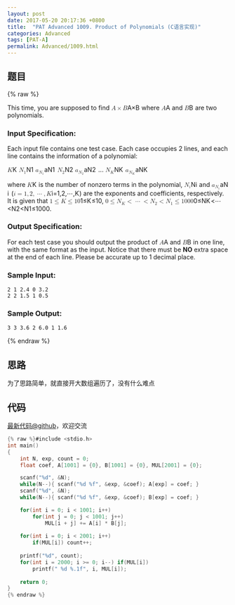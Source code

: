 ```yaml
---
layout: post
date: 2017-05-20 20:17:36 +0800
title:  "PAT Advanced 1009. Product of Polynomials (C语言实现)"
categories: Advanced
tags: [PAT-A]
permalink: Advanced/1009.html
---
```


## 题目

{% raw %}<div class="ques-view"><p>This time, you are supposed to find <span class="katex"><span class="katex-mathml"><math><mrow><mi>A</mi><mo>×</mo><mi>B</mi></mrow>A\times B</math></span><span aria-hidden="true" class="katex-html"><span class="strut" style="height:0.68333em;"></span><span class="strut bottom" style="height:0.76666em;vertical-align:-0.08333em;"></span><span class="base textstyle uncramped"><span class="mord mathit">A</span><span class="mbin">×</span><span class="mord mathit" style="margin-right:0.05017em;">B</span></span></span></span> where <span class="katex"><span class="katex-mathml"><math><mrow><mi>A</mi></mrow>A</math></span><span aria-hidden="true" class="katex-html"><span class="strut" style="height:0.68333em;"></span><span class="strut bottom" style="height:0.68333em;vertical-align:0em;"></span><span class="base textstyle uncramped"><span class="mord mathit">A</span></span></span></span> and <span class="katex"><span class="katex-mathml"><math><mrow><mi>B</mi></mrow>B</math></span><span aria-hidden="true" class="katex-html"><span class="strut" style="height:0.68333em;"></span><span class="strut bottom" style="height:0.68333em;vertical-align:0em;"></span><span class="base textstyle uncramped"><span class="mord mathit" style="margin-right:0.05017em;">B</span></span></span></span> are two polynomials.</p>
<h3 id="input-specification-">Input Specification:</h3>
<p>Each input file contains one test case. Each case occupies 2 lines, and each line contains the information of a polynomial:</p>
<p><span class="katex"><span class="katex-mathml"><math><mrow><mi>K</mi></mrow>K</math></span><span aria-hidden="true" class="katex-html"><span class="strut" style="height:0.68333em;"></span><span class="strut bottom" style="height:0.68333em;vertical-align:0em;"></span><span class="base textstyle uncramped"><span class="mord mathit" style="margin-right:0.07153em;">K</span></span></span></span> <span class="katex"><span class="katex-mathml"><math><mrow><msub><mi>N</mi><mn>1</mn></msub></mrow>N_1</math></span><span aria-hidden="true" class="katex-html"><span class="strut" style="height:0.68333em;"></span><span class="strut bottom" style="height:0.83333em;vertical-align:-0.15em;"></span><span class="base textstyle uncramped"><span class="mord"><span class="mord mathit" style="margin-right:0.10903em;">N</span><span class="msupsub"><span class="vlist"><span style="top:0.15em;margin-right:0.05em;margin-left:-0.10903em;"><span class="fontsize-ensurer reset-size5 size5"><span style="font-size:0em;">​</span></span><span class="reset-textstyle scriptstyle cramped mtight"><span class="mord mathrm mtight">1</span></span></span><span class="baseline-fix"><span class="fontsize-ensurer reset-size5 size5"><span style="font-size:0em;">​</span></span>​</span></span></span></span></span></span></span> <span class="katex"><span class="katex-mathml"><math><mrow><msub><mi>a</mi><mrow><msub><mi>N</mi><mn>1</mn></msub></mrow></msub></mrow>a_{N_1}</math></span><span aria-hidden="true" class="katex-html"><span class="strut" style="height:0.43056em;"></span><span class="strut bottom" style="height:0.68066em;vertical-align:-0.2501em;"></span><span class="base textstyle uncramped"><span class="mord"><span class="mord mathit">a</span><span class="msupsub"><span class="vlist"><span style="top:0.15000000000000002em;margin-right:0.05em;margin-left:0em;"><span class="fontsize-ensurer reset-size5 size5"><span style="font-size:0em;">​</span></span><span class="reset-textstyle scriptstyle cramped mtight"><span class="mord scriptstyle cramped mtight"><span class="mord mtight"><span class="mord mathit mtight" style="margin-right:0.10903em;">N</span><span class="msupsub"><span class="vlist"><span style="top:0.143em;margin-right:0.07142857142857144em;margin-left:-0.10903em;"><span class="fontsize-ensurer reset-size5 size5"><span style="font-size:0em;">​</span></span><span class="reset-scriptstyle scriptscriptstyle cramped mtight"><span class="mord mathrm mtight">1</span></span></span><span class="baseline-fix"><span class="fontsize-ensurer reset-size5 size5"><span style="font-size:0em;">​</span></span>​</span></span></span></span></span></span></span><span class="baseline-fix"><span class="fontsize-ensurer reset-size5 size5"><span style="font-size:0em;">​</span></span>​</span></span></span></span></span></span></span> <span class="katex"><span class="katex-mathml"><math><mrow><msub><mi>N</mi><mn>2</mn></msub></mrow>N_2</math></span><span aria-hidden="true" class="katex-html"><span class="strut" style="height:0.68333em;"></span><span class="strut bottom" style="height:0.83333em;vertical-align:-0.15em;"></span><span class="base textstyle uncramped"><span class="mord"><span class="mord mathit" style="margin-right:0.10903em;">N</span><span class="msupsub"><span class="vlist"><span style="top:0.15em;margin-right:0.05em;margin-left:-0.10903em;"><span class="fontsize-ensurer reset-size5 size5"><span style="font-size:0em;">​</span></span><span class="reset-textstyle scriptstyle cramped mtight"><span class="mord mathrm mtight">2</span></span></span><span class="baseline-fix"><span class="fontsize-ensurer reset-size5 size5"><span style="font-size:0em;">​</span></span>​</span></span></span></span></span></span></span> <span class="katex"><span class="katex-mathml"><math><mrow><msub><mi>a</mi><mrow><msub><mi>N</mi><mn>2</mn></msub></mrow></msub></mrow>a_{N_2}</math></span><span aria-hidden="true" class="katex-html"><span class="strut" style="height:0.43056em;"></span><span class="strut bottom" style="height:0.68066em;vertical-align:-0.2501em;"></span><span class="base textstyle uncramped"><span class="mord"><span class="mord mathit">a</span><span class="msupsub"><span class="vlist"><span style="top:0.15000000000000002em;margin-right:0.05em;margin-left:0em;"><span class="fontsize-ensurer reset-size5 size5"><span style="font-size:0em;">​</span></span><span class="reset-textstyle scriptstyle cramped mtight"><span class="mord scriptstyle cramped mtight"><span class="mord mtight"><span class="mord mathit mtight" style="margin-right:0.10903em;">N</span><span class="msupsub"><span class="vlist"><span style="top:0.143em;margin-right:0.07142857142857144em;margin-left:-0.10903em;"><span class="fontsize-ensurer reset-size5 size5"><span style="font-size:0em;">​</span></span><span class="reset-scriptstyle scriptscriptstyle cramped mtight"><span class="mord mathrm mtight">2</span></span></span><span class="baseline-fix"><span class="fontsize-ensurer reset-size5 size5"><span style="font-size:0em;">​</span></span>​</span></span></span></span></span></span></span><span class="baseline-fix"><span class="fontsize-ensurer reset-size5 size5"><span style="font-size:0em;">​</span></span>​</span></span></span></span></span></span></span> ... <span class="katex"><span class="katex-mathml"><math><mrow><msub><mi>N</mi><mi>K</mi></msub></mrow>N_K</math></span><span aria-hidden="true" class="katex-html"><span class="strut" style="height:0.68333em;"></span><span class="strut bottom" style="height:0.83333em;vertical-align:-0.15em;"></span><span class="base textstyle uncramped"><span class="mord"><span class="mord mathit" style="margin-right:0.10903em;">N</span><span class="msupsub"><span class="vlist"><span style="top:0.15em;margin-right:0.05em;margin-left:-0.10903em;"><span class="fontsize-ensurer reset-size5 size5"><span style="font-size:0em;">​</span></span><span class="reset-textstyle scriptstyle cramped mtight"><span class="mord mathit mtight" style="margin-right:0.07153em;">K</span></span></span><span class="baseline-fix"><span class="fontsize-ensurer reset-size5 size5"><span style="font-size:0em;">​</span></span>​</span></span></span></span></span></span></span> <span class="katex"><span class="katex-mathml"><math><mrow><msub><mi>a</mi><mrow><msub><mi>N</mi><mi>K</mi></msub></mrow></msub></mrow>a_{N_K}</math></span><span aria-hidden="true" class="katex-html"><span class="strut" style="height:0.43056em;"></span><span class="strut bottom" style="height:0.680865em;vertical-align:-0.250305em;"></span><span class="base textstyle uncramped"><span class="mord"><span class="mord mathit">a</span><span class="msupsub"><span class="vlist"><span style="top:0.15em;margin-right:0.05em;margin-left:0em;"><span class="fontsize-ensurer reset-size5 size5"><span style="font-size:0em;">​</span></span><span class="reset-textstyle scriptstyle cramped mtight"><span class="mord scriptstyle cramped mtight"><span class="mord mtight"><span class="mord mathit mtight" style="margin-right:0.10903em;">N</span><span class="msupsub"><span class="vlist"><span style="top:0.14329285714285717em;margin-right:0.07142857142857144em;margin-left:-0.10903em;"><span class="fontsize-ensurer reset-size5 size5"><span style="font-size:0em;">​</span></span><span class="reset-scriptstyle scriptscriptstyle cramped mtight"><span class="mord mathit mtight" style="margin-right:0.07153em;">K</span></span></span><span class="baseline-fix"><span class="fontsize-ensurer reset-size5 size5"><span style="font-size:0em;">​</span></span>​</span></span></span></span></span></span></span><span class="baseline-fix"><span class="fontsize-ensurer reset-size5 size5"><span style="font-size:0em;">​</span></span>​</span></span></span></span></span></span></span></p>
<p>where <span class="katex"><span class="katex-mathml"><math><mrow><mi>K</mi></mrow>K</math></span><span aria-hidden="true" class="katex-html"><span class="strut" style="height:0.68333em;"></span><span class="strut bottom" style="height:0.68333em;vertical-align:0em;"></span><span class="base textstyle uncramped"><span class="mord mathit" style="margin-right:0.07153em;">K</span></span></span></span> is the number of nonzero terms in the polynomial, <span class="katex"><span class="katex-mathml"><math><mrow><msub><mi>N</mi><mi>i</mi></msub></mrow>N_i</math></span><span aria-hidden="true" class="katex-html"><span class="strut" style="height:0.68333em;"></span><span class="strut bottom" style="height:0.83333em;vertical-align:-0.15em;"></span><span class="base textstyle uncramped"><span class="mord"><span class="mord mathit" style="margin-right:0.10903em;">N</span><span class="msupsub"><span class="vlist"><span style="top:0.15em;margin-right:0.05em;margin-left:-0.10903em;"><span class="fontsize-ensurer reset-size5 size5"><span style="font-size:0em;">​</span></span><span class="reset-textstyle scriptstyle cramped mtight"><span class="mord mathit mtight">i</span></span></span><span class="baseline-fix"><span class="fontsize-ensurer reset-size5 size5"><span style="font-size:0em;">​</span></span>​</span></span></span></span></span></span></span> and <span class="katex"><span class="katex-mathml"><math><mrow><msub><mi>a</mi><mrow><msub><mi>N</mi><mi>i</mi></msub></mrow></msub></mrow>a_{N_i}</math></span><span aria-hidden="true" class="katex-html"><span class="strut" style="height:0.43056em;"></span><span class="strut bottom" style="height:0.68066em;vertical-align:-0.2501em;"></span><span class="base textstyle uncramped"><span class="mord"><span class="mord mathit">a</span><span class="msupsub"><span class="vlist"><span style="top:0.15000000000000002em;margin-right:0.05em;margin-left:0em;"><span class="fontsize-ensurer reset-size5 size5"><span style="font-size:0em;">​</span></span><span class="reset-textstyle scriptstyle cramped mtight"><span class="mord scriptstyle cramped mtight"><span class="mord mtight"><span class="mord mathit mtight" style="margin-right:0.10903em;">N</span><span class="msupsub"><span class="vlist"><span style="top:0.143em;margin-right:0.07142857142857144em;margin-left:-0.10903em;"><span class="fontsize-ensurer reset-size5 size5"><span style="font-size:0em;">​</span></span><span class="reset-scriptstyle scriptscriptstyle cramped mtight"><span class="mord mathit mtight">i</span></span></span><span class="baseline-fix"><span class="fontsize-ensurer reset-size5 size5"><span style="font-size:0em;">​</span></span>​</span></span></span></span></span></span></span><span class="baseline-fix"><span class="fontsize-ensurer reset-size5 size5"><span style="font-size:0em;">​</span></span>​</span></span></span></span></span></span></span> (<span class="katex"><span class="katex-mathml"><math><mrow><mi>i</mi><mo>=</mo><mn>1</mn><mo separator="true">,</mo><mn>2</mn><mo separator="true">,</mo><mo>⋯</mo><mo separator="true">,</mo><mi>K</mi></mrow>i=1, 2, \cdots , K</math></span><span aria-hidden="true" class="katex-html"><span class="strut" style="height:0.68333em;"></span><span class="strut bottom" style="height:0.8777699999999999em;vertical-align:-0.19444em;"></span><span class="base textstyle uncramped"><span class="mord mathit">i</span><span class="mrel">=</span><span class="mord mathrm">1</span><span class="mpunct">,</span><span class="mord mathrm">2</span><span class="mpunct">,</span><span class="minner">⋯</span><span class="mpunct">,</span><span class="mord mathit" style="margin-right:0.07153em;">K</span></span></span></span>) are the exponents and coefficients, respectively.  It is given that <span class="katex"><span class="katex-mathml"><math><mrow><mn>1</mn><mo>≤</mo><mi>K</mi><mo>≤</mo><mn>1</mn><mn>0</mn></mrow>1\le K \le 10</math></span><span aria-hidden="true" class="katex-html"><span class="strut" style="height:0.68333em;"></span><span class="strut bottom" style="height:0.8193em;vertical-align:-0.13597em;"></span><span class="base textstyle uncramped"><span class="mord mathrm">1</span><span class="mrel">≤</span><span class="mord mathit" style="margin-right:0.07153em;">K</span><span class="mrel">≤</span><span class="mord mathrm">1</span><span class="mord mathrm">0</span></span></span></span>, <span class="katex"><span class="katex-mathml"><math><mrow><mn>0</mn><mo>≤</mo><msub><mi>N</mi><mi>K</mi></msub><mo>&lt;</mo><mo>⋯</mo><mo>&lt;</mo><msub><mi>N</mi><mn>2</mn></msub><mo>&lt;</mo><msub><mi>N</mi><mn>1</mn></msub><mo>≤</mo><mn>1</mn><mn>0</mn><mn>0</mn><mn>0</mn></mrow>0 \le N_K &lt; \cdots &lt; N_2 &lt; N_1 \le 1000</math></span><span aria-hidden="true" class="katex-html"><span class="strut" style="height:0.68333em;"></span><span class="strut bottom" style="height:0.83333em;vertical-align:-0.15em;"></span><span class="base textstyle uncramped"><span class="mord mathrm">0</span><span class="mrel">≤</span><span class="mord"><span class="mord mathit" style="margin-right:0.10903em;">N</span><span class="msupsub"><span class="vlist"><span style="top:0.15em;margin-right:0.05em;margin-left:-0.10903em;"><span class="fontsize-ensurer reset-size5 size5"><span style="font-size:0em;">​</span></span><span class="reset-textstyle scriptstyle cramped mtight"><span class="mord mathit mtight" style="margin-right:0.07153em;">K</span></span></span><span class="baseline-fix"><span class="fontsize-ensurer reset-size5 size5"><span style="font-size:0em;">​</span></span>​</span></span></span></span><span class="mrel">&lt;</span><span class="minner">⋯</span><span class="mrel">&lt;</span><span class="mord"><span class="mord mathit" style="margin-right:0.10903em;">N</span><span class="msupsub"><span class="vlist"><span style="top:0.15em;margin-right:0.05em;margin-left:-0.10903em;"><span class="fontsize-ensurer reset-size5 size5"><span style="font-size:0em;">​</span></span><span class="reset-textstyle scriptstyle cramped mtight"><span class="mord mathrm mtight">2</span></span></span><span class="baseline-fix"><span class="fontsize-ensurer reset-size5 size5"><span style="font-size:0em;">​</span></span>​</span></span></span></span><span class="mrel">&lt;</span><span class="mord"><span class="mord mathit" style="margin-right:0.10903em;">N</span><span class="msupsub"><span class="vlist"><span style="top:0.15em;margin-right:0.05em;margin-left:-0.10903em;"><span class="fontsize-ensurer reset-size5 size5"><span style="font-size:0em;">​</span></span><span class="reset-textstyle scriptstyle cramped mtight"><span class="mord mathrm mtight">1</span></span></span><span class="baseline-fix"><span class="fontsize-ensurer reset-size5 size5"><span style="font-size:0em;">​</span></span>​</span></span></span></span><span class="mrel">≤</span><span class="mord mathrm">1</span><span class="mord mathrm">0</span><span class="mord mathrm">0</span><span class="mord mathrm">0</span></span></span></span>.  </p>
<h3 id="output-specification-">Output Specification:</h3>
<p>For each test case you should output the product of <span class="katex"><span class="katex-mathml"><math><mrow><mi>A</mi></mrow>A</math></span><span aria-hidden="true" class="katex-html"><span class="strut" style="height:0.68333em;"></span><span class="strut bottom" style="height:0.68333em;vertical-align:0em;"></span><span class="base textstyle uncramped"><span class="mord mathit">A</span></span></span></span> and <span class="katex"><span class="katex-mathml"><math><mrow><mi>B</mi></mrow>B</math></span><span aria-hidden="true" class="katex-html"><span class="strut" style="height:0.68333em;"></span><span class="strut bottom" style="height:0.68333em;vertical-align:0em;"></span><span class="base textstyle uncramped"><span class="mord mathit" style="margin-right:0.05017em;">B</span></span></span></span> in one line, with the same format as the input.  Notice that there must be <strong>NO</strong> extra space at the end of each line.  Please be accurate up to 1 decimal place. </p>
<h3 id="sample-input-">Sample Input:</h3>
<pre><code class="lang-in">2 1 2.4 0 3.2
2 2 1.5 1 0.5
</code></pre>
<h3 id="sample-output-">Sample Output:</h3>
<pre><code class="lang-out">3 3 3.6 2 6.0 1 1.6
</code></pre>
</div>{% endraw %}

## 思路

为了思路简单，就直接开大数组遍历了，没有什么难点

## 代码

[最新代码@github](https://github.com/OliverLew/PAT/blob/master/PATAdvanced/1009.c)，欢迎交流
```c
{% raw %}#include <stdio.h>
int main()
{
    int N, exp, count = 0;
    float coef, A[1001] = {0}, B[1001] = {0}, MUL[2001] = {0};

    scanf("%d", &N);
    while(N--){ scanf("%d %f", &exp, &coef); A[exp] = coef; }
    scanf("%d", &N);
    while(N--){ scanf("%d %f", &exp, &coef); B[exp] = coef; }

    for(int i = 0; i < 1001; i++)
        for(int j = 0; j < 1001; j++)
            MUL[i + j] += A[i] * B[j];
    
    for(int i = 0; i < 2001; i++)
        if(MUL[i]) count++;
    
    printf("%d", count);
    for(int i = 2000; i >= 0; i--) if(MUL[i]) 
        printf(" %d %.1f", i, MUL[i]);
    
    return 0;
}
{% endraw %}
```